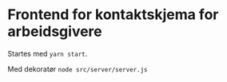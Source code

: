 # Frontend for kontaktskjema for arbeidsgivere

Startes med `yarn start`.

Med dekoratør `node src/server/server.js`
